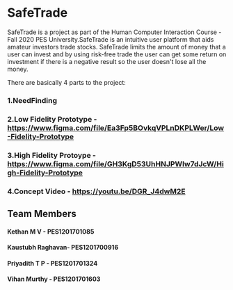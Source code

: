 # SafeTrade
SafeTrade is a project as part of the Human Computer Interaction Course - Fall 2020 PES University.SafeTrade is an intuitive user platform that aids amateur investors trade stocks. SafeTrade limits the amount of money that a user can invest and by using risk-free trade the user can get some return on investment if there is a negative result so the user doesn't lose all the money.

There are basically 4 parts to the project:
### 1.NeedFinding
### 2.Low Fidelity Prototype - https://www.figma.com/file/Ea3Fp5BOvkqVPLnDKPLWer/Low-Fidelity-Prototype
### 3.High Fidelity Protoype - https://www.figma.com/file/GH3KgD53UhHNJPWIw7dJcW/High-Fidelity-Prototype
### 4.Concept Video - https://youtu.be/DGR_J4dwM2E

## Team Members
#### Kethan M V - PES1201701085
#### Kaustubh Raghavan- PES1201700916
#### Priyadith T P - PES1201701324
#### Vihan Murthy - PES1201701603
